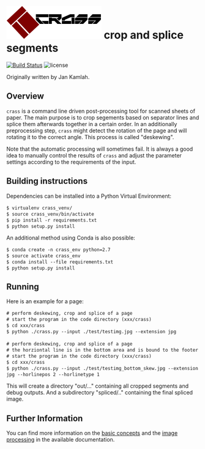 ![crass logo](doc/img/crass_logo.png)
crop and splice segments
========================
[![Build Status](https://travis-ci.org/UB-Mannheim/crass.svg?branch=master)](https://travis-ci.org/jkamlah/UB-Mannheim/crass)
![license](https://img.shields.io/badge/license-Apache%20License%202.0-blue.svg)

Originally written by Jan Kamlah.

Overview
--------

`crass` is a command line driven post-processing tool for scanned sheets of paper.
The main purpose is to crop segements based on separator lines and splice them afterwards
together in a certain order. In an additionally preprocessing step, `crass` might detect
the rotation of the page and will rotating it to the correct
angle. This process is called "deskewing".

Note that the automatic processing will sometimes fail. It is always a
good idea to manually control the results of `crass` and adjust the
parameter settings according to the requirements of the input. 


Building instructions
---------------------

Dependencies can be installed into a Python Virtual Environment:

    $ virtualenv crass_venv/  
    $ source crass_venv/bin/activate  
    $ pip install -r requirements.txt  
    $ python setup.py install  

An additional method using Conda is also possible:

    $ conda create -n crass_env python=2.7  
    $ source activate crass_env  
    $ conda install --file requirements.txt 
    $ python setup.py install  

Running
-------

Here is an example for a page:

    # perform deskewing, crop and splice of a page
    # start the program in the code directory (xxx/crass)
    $ cd xxx/crass
    $ python ./crass.py --input ./test/testimg.jpg --extension jpg 
    
    # perform deskewing, crop and splice of a page 
    # the horziontal line is in the bottom area and is bound to the footer
    # start the program in the code directory (xxx/crass)
    $ cd xxx/crass
    $ python ./crass.py --input ./test/testimg_bottom_skew.jpg --extension jpg --horlinepos 2 --horlinetype 1

This will create a directory "out/..." containing all cropped
segments and debug outputs. And a subdirectory "spliced/.."
containing the final spliced image.

Further Information
-------------------

You can find more information on the [basic concepts][1] and the
[image processing][2] in the available documentation.

[1]: doc/basic-concepts.md
[2]: doc/image-processing.md
